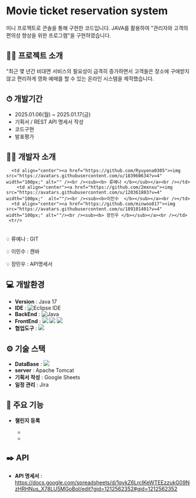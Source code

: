 # Movie ticket reservation system
미니 프로젝트로 콘솔을 통해 구현한 코드입니다. 
JAVA를 활용하여 "관리자와 고객의 편의성 향상을 위한 프로그램"을 구현하였습니다.


## 👨‍🏫 프로젝트 소개
"최근 몇 년간 비대면 서비스의 필요성이 급격히 증가하면서 고객들은 장소에 구애받지 않고 편리하게 영화 예매를 할 수 있는 온라인 시스템을 제작했습니다.




## ⏱ 개발기간
- 2025.01.06(월) ~ 2025.01.17(금)
- 기획서 / REST API 명세서 작성
- 코드구현
- 발표평가




## 🙋‍♂️ 개발자 소개

<table>
  <tbody>
    <tr>
   
      <td align="center"><a href="https://github.com/Ryuyena0305"><img src="https://avatars.githubusercontent.com/u/183960634?v=4" width="100px;" alt="" /><br /><sub><b> 류예나 </b></sub></a><br /></td>
        <td align="center"><a href="https://github.com/2mxnxu"><img src="https://avatars.githubusercontent.com/u/120361803?v=4" width="100px;"  alt=""/><br /><sub><b>이민수  </b></sub></a><br /></td>
      <td align="center"><a href="https://github.com/minwoo817"><img src="https://avatars.githubusercontent.com/u/189101401?v=4" width="100px;" alt=""/><br /><sub><b> 장민우 </b></sub></a><br /></td>
     <tr/>
  </tbody>
</table>


💡 류예나 : GIT

💡 이민수 : 캔바

💡 장민우 : API명세서




## 💻 개발환경
- **Version** : Java 17
- **IDE** : ![Eclipse IDE](https://img.shields.io/badge/Eclipse%20IDE-2C2255.svg?&style=for-the-badge&logo=Eclipse%20IDE&logoColor=white)
- **BackEnd** : ![Java](https://img.shields.io/badge/Java-007396.svg?&style=for-the-badge&logo=Java&logoColor=white) 
- **FrontEnd** :  <img src="https://img.shields.io/badge/html5-E34F26?style=for-the-badge&logo=html5&logoColor=white"> 
  <img src="https://img.shields.io/badge/css-1572B6?style=for-the-badge&logo=css3&logoColor=white"> 
  <img src="https://img.shields.io/badge/javascript-F7DF1E?style=for-the-badge&logo=javascript&logoColor=black">
- **협업도구** : <img src="https://img.shields.io/badge/github-181717?style=for-the-badge&logo=github&logoColor=white">



## ⚙️ 기술 스택
- **DataBase** : <img src="https://img.shields.io/badge/mysql-4479A1?style=for-the-badge&logo=mysql&logoColor=white"> 
- **server** : Apache Tomcat
- **기획서 작성** : Google Sheets
- **일정 관리** : Jira




## 📌 주요 기능
- **챌린지 등록**

  -
  - 






 
## ✒️ API
- **API 명세서** : https://docs.google.com/spreadsheets/d/1qvkZ6LrcIKeWTEEzzukG09NzHRHNus_X78LU5MGoBoI/edit?gid=1212562352#gid=1212562352
  


